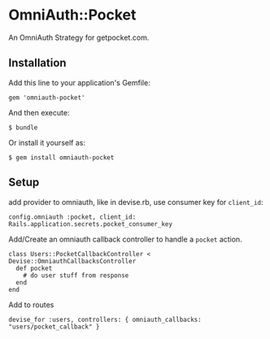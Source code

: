 # OmniAuth::Pocket

An OmniAuth Strategy for getpocket.com.

## Installation

Add this line to your application's Gemfile:

    gem 'omniauth-pocket'

And then execute:

    $ bundle

Or install it yourself as:

    $ gem install omniauth-pocket

## Setup

add provider to omniauth, like in devise.rb, use consumer key for `client_id`:
```
config.omniauth :pocket, client_id: Rails.application.secrets.pocket_consumer_key
````

Add/Create an omniauth callback controller to handle a `pocket` action.
```
class Users::PocketCallbackController < Devise::OmniauthCallbacksController
  def pocket
    # do user stuff from response
  end
end
```


Add to routes
```
devise_for :users, controllers: { omniauth_callbacks: "users/pocket_callback" }
```
